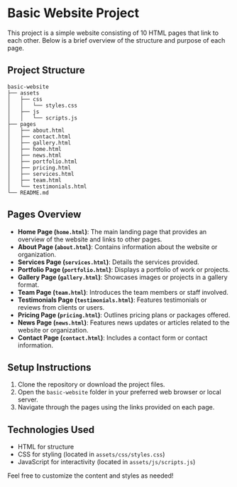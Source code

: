 # Basic Website Project

This project is a simple website consisting of 10 HTML pages that link to each other. Below is a brief overview of the structure and purpose of each page.

## Project Structure

```
basic-website
├── assets
│   ├── css
│   │   └── styles.css
│   ├── js
│   │   └── scripts.js
├── pages
│   ├── about.html
│   ├── contact.html
│   ├── gallery.html
│   ├── home.html
│   ├── news.html
│   ├── portfolio.html
│   ├── pricing.html
│   ├── services.html
│   ├── team.html
│   └── testimonials.html
└── README.md
```

## Pages Overview

- **Home Page (`home.html`)**: The main landing page that provides an overview of the website and links to other pages.
- **About Page (`about.html`)**: Contains information about the website or organization.
- **Services Page (`services.html`)**: Details the services provided.
- **Portfolio Page (`portfolio.html`)**: Displays a portfolio of work or projects.
- **Gallery Page (`gallery.html`)**: Showcases images or projects in a gallery format.
- **Team Page (`team.html`)**: Introduces the team members or staff involved.
- **Testimonials Page (`testimonials.html`)**: Features testimonials or reviews from clients or users.
- **Pricing Page (`pricing.html`)**: Outlines pricing plans or packages offered.
- **News Page (`news.html`)**: Features news updates or articles related to the website or organization.
- **Contact Page (`contact.html`)**: Includes a contact form or contact information.

## Setup Instructions

1. Clone the repository or download the project files.
2. Open the `basic-website` folder in your preferred web browser or local server.
3. Navigate through the pages using the links provided on each page.

## Technologies Used

- HTML for structure
- CSS for styling (located in `assets/css/styles.css`)
- JavaScript for interactivity (located in `assets/js/scripts.js`)

Feel free to customize the content and styles as needed!